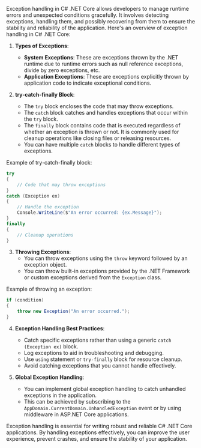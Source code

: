 Exception handling in C# .NET Core allows developers to manage runtime errors and unexpected conditions gracefully. It involves detecting exceptions, handling them, and possibly recovering from them to ensure the stability and reliability of the application. Here's an overview of exception handling in C# .NET Core:

1. **Types of Exceptions**:
   - **System Exceptions**: These are exceptions thrown by the .NET runtime due to runtime errors such as null reference exceptions, divide by zero exceptions, etc.
   - **Application Exceptions**: These are exceptions explicitly thrown by application code to indicate exceptional conditions.

2. **try-catch-finally Block**:
   - The `try` block encloses the code that may throw exceptions.
   - The `catch` block catches and handles exceptions that occur within the `try` block.
   - The `finally` block contains code that is executed regardless of whether an exception is thrown or not. It is commonly used for cleanup operations like closing files or releasing resources.
   - You can have multiple `catch` blocks to handle different types of exceptions.

Example of try-catch-finally block:

```csharp
try
{
    // Code that may throw exceptions
}
catch (Exception ex)
{
    // Handle the exception
    Console.WriteLine($"An error occurred: {ex.Message}");
}
finally
{
    // Cleanup operations
}
```

3. **Throwing Exceptions**:
   - You can throw exceptions using the `throw` keyword followed by an exception object.
   - You can throw built-in exceptions provided by the .NET Framework or custom exceptions derived from the `Exception` class.

Example of throwing an exception:

```csharp
if (condition)
{
    throw new Exception("An error occurred.");
}
```

4. **Exception Handling Best Practices**:
   - Catch specific exceptions rather than using a generic `catch (Exception ex)` block.
   - Log exceptions to aid in troubleshooting and debugging.
   - Use `using` statement or `try-finally` block for resource cleanup.
   - Avoid catching exceptions that you cannot handle effectively.

5. **Global Exception Handling**:
   - You can implement global exception handling to catch unhandled exceptions in the application.
   - This can be achieved by subscribing to the `AppDomain.CurrentDomain.UnhandledException` event or by using middleware in ASP.NET Core applications.

Exception handling is essential for writing robust and reliable C# .NET Core applications. By handling exceptions effectively, you can improve the user experience, prevent crashes, and ensure the stability of your application.